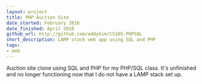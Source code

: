 ```yaml
---
layout: project
title: PHP Auction Site
date_started: February 2016
date_finished: April 2016
github_url: http://github.com/addykim/CS105-PHPSQL
short_description: LAMP stack web app using SQL and PHP
tags:
- web
---
```


Auction site clone using SQL and PHP for my PHP/SQL class. It's unfinished and no longer functioning now that I do not have a LAMP stack set up.